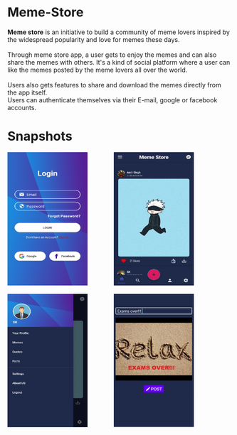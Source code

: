 # Meme-Store

**Meme store** is an initiative to build a community of meme lovers inspired by the widespread popularity and love for memes these days. \
\
Through meme store app, a user gets to enjoy the memes and can also share the memes with others. It's a kind of social platform where a user can like the memes posted by the meme lovers all over the world. \
\
Users also gets features to share and download the memes directly from the app itself. \
Users can authenticate themselves via their E-mail, google or facebook accounts.

# Snapshots

<pre>
<img src="https://github.com/AmitSingh12345678/Meme-Store/blob/master/meme-store%20screenshots/Screenshot_2021_0611_110248.jpg" height="300" width = "180">       <img src = "https://github.com/AmitSingh12345678/Meme-Store/blob/master/meme-store%20screenshots/Screenshot_2021_0611_123035%5B1%5D.jpg" height = "300" width = "180">

<img src = "https://github.com/AmitSingh12345678/Meme-Store/blob/master/meme-store%20screenshots/Screenshot_2021_0611_123501%5B1%5D.jpg" height = "300" width = "180">       <img src = "https://github.com/AmitSingh12345678/Meme-Store/blob/master/meme-store%20screenshots/Screenshot_2021_0611_122118%5B1%5D.jpg" height = "300" width="180">
</pre>


